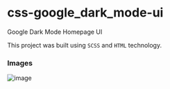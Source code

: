 # css-google_dark_mode-ui

Google Dark Mode Homepage UI

This project was built using `SCSS` and `HTML` technology.

### Images
![image](https://user-images.githubusercontent.com/68450622/184617738-fe6409b5-f564-4960-ba2e-32a62c542766.png)
